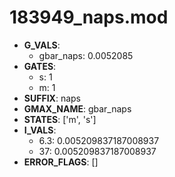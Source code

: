 # 183949_naps.mod

- **G_VALS**:
  - gbar_naps: 0.0052085
- **GATES**:
  - s: 1
  - m: 1
- **SUFFIX**: naps
- **GMAX_NAME**: gbar_naps
- **STATES**: ['m', 's']
- **I_VALS**:
  - 6.3: 0.005209837187008937
  - 37: 0.005209837187008937
- **ERROR_FLAGS**: []
